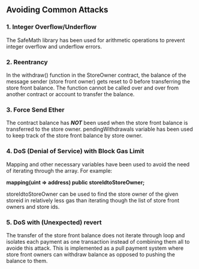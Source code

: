 
## Avoiding Common Attacks

### 1. **Integer Overflow/Underflow** 

The SafeMath library has been used for arithmetic operations to prevent integer overflow and underflow errors. 

### 2. **Reentrancy** 

In the withdraw() function in the StoreOwner contract, the balance of the message sender (store front owner) gets reset to 0 before transferring the store front balance. The function cannot be called over and over from another contract or account to transfer the balance.  

### 3. **Force Send Ether** 

The contract balance has **_NOT_** been used when the store front balance is transferred to the store owner. 
pendingWithdrawals variable has been used to keep track of the store front balance by store owner. 

### 4. **DoS (Denial of Service) with Block Gas Limit**

Mapping and other necessary variables have been used to avoid the need of iterating through the array. 
For example: 

**mapping(uint => address) public storeIdtoStoreOwner;**

storeIdtoStoreOwner can be used to find the store owner of the given storeid in relatively less gas than iterating though the list of store front owners and store ids.

### 5. **DoS with (Unexpected) revert**

The transfer of the store front balance does not iterate through loop and isolates each payment as one transaction instead of combining them all to avoide this attack. This is implemented as a pull payment system where store front owners can withdraw balance as opposed to pushing the balance to them.
